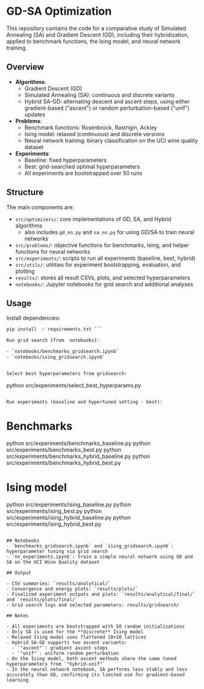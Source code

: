 # GD-SA Optimization

This repository contains the code for a comparative study of Simulated Annealing (SA) and Gradient Descent (GD), including their hybridization, applied to benchmark functions, the Ising model, and neural network training.

## Overview

- **Algorithms**:
  - Gradient Descent (GD)
  - Simulated Annealing (SA): continuous and discrete variants
  - Hybrid SA-GD: alternating descent and ascent steps, using either gradient-based ("ascent") or random perturbation-based ("unif") updates
- **Problems**:
  - Benchmark functions: Rosenbrock, Rastrigin, Ackley
  - Ising model: relaxed (continuous) and discrete versions
  - Neural network training: binary classification on the UCI wine quality dataset
- **Experiments**:
  - Baseline: fixed hyperparameters
  - Best: grid-searched optimal hyperparameters
  - All experiments are bootstrapped over 50 runs

## Structure

The main components are:

- `src/optimizers/`: core implementations of GD, SA, and Hybrid algorithms
  - also includes `gd_nn.py` and `sa_nn.py` for using GD/SA to train neural networks
- `src/problems/`: objective functions for benchmarks, Ising, and helper functions for neural networks
- `src/experiments/`: scripts to run all experiments (baseline, best, hybrid)
- `src/utils/`: utilities for experiment bootstrapping, evaluation, and plotting
- `results/`: stores all result CSVs, plots, and selected hyperparameters
- `notebooks/`: Jupyter notebooks for grid search and additional analyses

## Usage

Install dependencies:
```bash
pip install -r requirements.txt ```

Run grid search (from  notebooks):

- `notebooks/benchmarks_gridsearch.ipynb`
- `notebooks/ising_gridsearch.ipynb`


Select best hyperparameters from gridsearch:
```
python src/experiments/select_best_hyperparams.py
```

Run experiments (baseline and hypertuned setting - best):
```
# Benchmarks
python src/experiments/benchmarks_baseline.py
python src/experiments/benchmarks_best.py
python src/experiments/benchmarks_hybrid_baseline.py
python src/experiments/benchmarks_hybrid_best.py

# Ising model
python src/experiments/ising_baseline.py
python src/experiments/ising_best.py
python src/experiments/ising_hybrid_baseline.py
python src/experiments/ising_hybrid_best.py

```

## Notebooks
- `benchmarks_gridsearch.ipynb` and `ising_gridsearch.ipynb`: hyperparameter tuning via grid search
- `nn_experiments.ipynb`: train a simple neural network using GD and SA on the UCI Wine Quality dataset

## Output

- CSV summaries: `results/analytical/`
- Convergence and energy plots: `results/plots/`
- Finalized experiment outputs and plots: `results/analytical/final/` and `results/plots/final/`
- Grid search logs and selected parameters: results/gridsearch/

## Notes

- All experiments are bootstrapped with 50 random initializations
- Only SA is used for the **discrete** Ising model
- Relaxed Ising model uses flattened 10×10 lattices
- Hybrid SA-GD supports two ascent variants:
  - `"ascent"`: gradient ascent steps
  - `"unif"`: uniform random perturbation
- On the Ising model, both ascent methods share the same tuned hyperparameters from `"hybrid-unif"`
- In the neural network notebook, SA performs less stably and less accurately than GD, confirming its limited use for gradient-based learning
